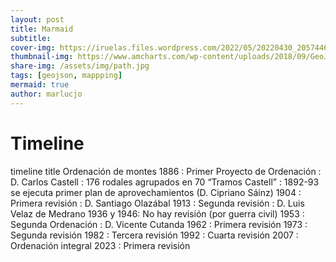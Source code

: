 ```yaml
---
layout: post
title: Marmaid
subtitle: 
cover-img: https://iruelas.files.wordpress.com/2022/05/20220430_2057446536397396045096960.jpg
thumbnail-img: https://www.amcharts.com/wp-content/uploads/2018/09/GeoJSON.png
share-img: /assets/img/path.jpg
tags: [geojson, mappping]
mermaid: true
author: marlucjo
---
```


<script src="https://unpkg.com/mermaid@8.0.0/dist/mermaid.min.js"></script>
  <h1>Timeline</h1>
  <div class="mermaid">
timeline
    title Ordenación de montes
          1886 : Primer Proyecto de Ordenación : D. Carlos Castell : 176 rodales agrupados en 70 “Tramos Castell” : 1892-93 se ejecuta primer plan de aprovechamientos (D. Cipriano Sáinz)
          1904 : Primera revisión : D. Santiago Olazábal
          1913 : Segunda revisión : D. Luis Velaz de Medrano
          1936 y 1946: No hay revisión (por guerra civil) 
          1953 : Segunda Ordenación :  D. Vicente Cutanda
          1962 : Primera revisión
          1973 : Segunda revisión
          1982 : Tercera revisión
          1992 : Cuarta revisión
          2007 : Ordenación integral
          2023 : Primera revisión
  </div>
</div>
    
     
